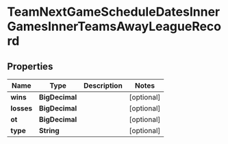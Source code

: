 

# TeamNextGameScheduleDatesInnerGamesInnerTeamsAwayLeagueRecord


## Properties

| Name | Type | Description | Notes |
|------------ | ------------- | ------------- | -------------|
|**wins** | **BigDecimal** |  |  [optional] |
|**losses** | **BigDecimal** |  |  [optional] |
|**ot** | **BigDecimal** |  |  [optional] |
|**type** | **String** |  |  [optional] |



